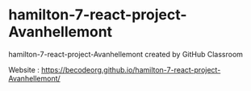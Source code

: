# hamilton-7-react-project-Avanhellemont
hamilton-7-react-project-Avanhellemont created by GitHub Classroom


Website : https://becodeorg.github.io/hamilton-7-react-project-Avanhellemont/
